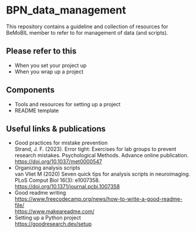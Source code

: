 # BPN_data_management
This repository contains a guideline and collection of resources for BeMoBIL member to refer to for management of data (and scripts). 

## Please refer to this 
- When you set your project up 
- When you wrap up a project 

## Components 
- Tools and resources for setting up a project
- README template 

## Useful links & publications  
- Good practices for mistake prevention  
       Strand, J. F. (2023). Error tight: Exercises for lab groups to prevent research mistakes. Psychological Methods. Advance online publication. https://doi.org/10.1037/met0000547  
- Organizing analysis scripts  
       van Vliet M (2020) Seven quick tips for analysis scripts in neuroimaging. PLoS Comput Biol 16(3): e1007358. https://doi.org/10.1371/journal.pcbi.1007358
- Good readme writing  
       https://www.freecodecamp.org/news/how-to-write-a-good-readme-file/   
       https://www.makeareadme.com/
- Setting up a Python project  
       https://goodresearch.dev/setup
